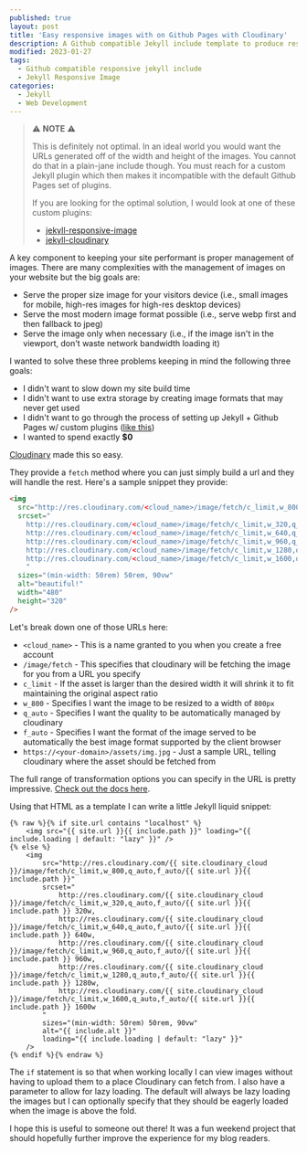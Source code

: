 ```yaml
---
published: true
layout: post
title: 'Easy responsive images with on Github Pages with Cloudinary'
description: A Github compatible Jekyll include template to produce responsive images using Cloudinary
modified: 2023-01-27
tags:
  - Github compatible responsive jekyll include
  - Jekyll Responsive Image
categories:
  - Jekyll
  - Web Development
---
```


> ⚠ **NOTE** ⚠
> 
> This is definitely not optimal. In an ideal world you would want the URLs generated off of the width and
> height of the images. You cannot do that in a plain-jane include though. You must reach for a custom Jekyll plugin
> which then makes it incompatible with the default Github Pages set of plugins.
>
> If you are looking for the optimal solution, I would look at one of these custom plugins: 
> * [jekyll-responsive-image](https://github.com/wildlyinaccurate/jekyll-responsive-image)
> * [jekyll-cloudinary](https://github.com/nhoizey/jekyll-cloudinary)

A key component to keeping your site performant is proper management of images. There are many complexities with the management
of images on your website but the big goals are:

* Serve the proper size image for your visitors device (i.e., small images for mobile, high-res images for high-res desktop devices)
* Serve the most modern image format possible (i.e., serve webp first and then fallback to jpeg)
* Serve the image only when necessary (i.e., if the image isn't in the viewport, don't waste network bandwidth loading it)

I wanted to solve these three problems keeping in mind the following three goals:

* I didn't want to slow down my site build time
* I didn't want to use extra storage by creating image formats that may never get used
* I didn't want to go through the process of setting up Jekyll + Github Pages w/ custom plugins ([like this](https://scaomath.github.io/blog/custom-plugins-jekyll-github/))
* I wanted to spend exactly **$0**

[Cloudinary](https://cloudinary.com/) made this so easy.

They provide a `fetch` method where you can just simply build a url and they will handle the rest. Here's a sample snippet they provide:

```html
<img
  src="http://res.cloudinary.com/<cloud_name>/image/fetch/c_limit,w_800,q_auto,f_auto/https://<your-domain>/assets/img.jpg"
  srcset="
    http://res.cloudinary.com/<cloud_name>/image/fetch/c_limit,w_320,q_auto,f_auto/https://<your-domain>/assets/img.jpg 320w,
    http://res.cloudinary.com/<cloud_name>/image/fetch/c_limit,w_640,q_auto,f_auto/https://<your-domain>/assets/img.jpg 640w
    http://res.cloudinary.com/<cloud_name>/image/fetch/c_limit,w_960,q_auto,f_auto/https://<your-domain>/assets/img.jpg 960w
    http://res.cloudinary.com/<cloud_name>/image/fetch/c_limit,w_1280,q_auto,f_auto/https://<your-domain>/assets/img.jpg 1280w
    http://res.cloudinary.com/<cloud_name>/image/fetch/c_limit,w_1600,q_auto,f_auto/https://<your-domain>/assets/img.jpg 1600w
    "
  sizes="(min-width: 50rem) 50rem, 90vw"
  alt="beautiful!"
  width="480"
  height="320"
/>
```

Let's break down one of those URLs here:

* `<cloud_name>` - This is a name granted to you when you create a free account
* `/image/fetch` - This specifies that cloudinary will be fetching the image for you from a URL you specify
* `c_limit` - If the asset is larger than the desired width it will shrink it to fit maintaining the original aspect ratio
* `w_800` - Specifies I want the image to be resized to a width of `800px`
* `q_auto` - Specifies I want the quality to be automatically managed by cloudinary
* `f_auto` - Specifies I want the format of the image served to be automatically the best image format supported by the client browser
* `https://<your-domain>/assets/img.jpg` - Just a sample URL, telling cloudinary where the asset should be fetched from

The full range of transformation options you can specify in the URL is pretty impressive. [Check out the docs here](https://cloudinary.com/documentation/image_optimization).

Using that HTML as a template I can write a little Jekyll liquid snippet:

```liquid
{% raw %}{% if site.url contains "localhost" %}
    <img src="{{ site.url }}{{ include.path }}" loading="{{ include.loading | default: "lazy" }}" />
{% else %}
    <img
        src="http://res.cloudinary.com/{{ site.cloudinary_cloud }}/image/fetch/c_limit,w_800,q_auto,f_auto/{{ site.url }}{{ include.path }}"
        srcset="
            http://res.cloudinary.com/{{ site.cloudinary_cloud }}/image/fetch/c_limit,w_320,q_auto,f_auto/{{ site.url }}{{ include.path }} 320w,
            http://res.cloudinary.com/{{ site.cloudinary_cloud }}/image/fetch/c_limit,w_640,q_auto,f_auto/{{ site.url }}{{ include.path }} 640w,
            http://res.cloudinary.com/{{ site.cloudinary_cloud }}/image/fetch/c_limit,w_960,q_auto,f_auto/{{ site.url }}{{ include.path }} 960w,
            http://res.cloudinary.com/{{ site.cloudinary_cloud }}/image/fetch/c_limit,w_1280,q_auto,f_auto/{{ site.url }}{{ include.path }} 1280w,
            http://res.cloudinary.com/{{ site.cloudinary_cloud }}/image/fetch/c_limit,w_1600,q_auto,f_auto/{{ site.url }}{{ include.path }} 1600w
        "
        sizes="(min-width: 50rem) 50rem, 90vw"
        alt="{{ include.alt }}"
        loading="{{ include.loading | default: "lazy" }}"
    />
{% endif %}{% endraw %}
```

The `if` statement is so that when working locally I can view images without having to upload them to a place Cloudinary can fetch from. I also have a parameter to allow for lazy loading. The default will always be lazy loading the images but I can optionally specify that they should be eagerly loaded when the image is above the fold.

I hope this is useful to someone out there! It was a fun weekend project that should hopefully further improve the experience for my blog readers.